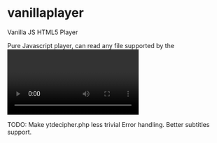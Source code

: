 # vanillaplayer
Vanilla JS HTML5 Player

Pure Javascript player, can read any file supported by the <video> element.
Can read video from youtube via urls.

TODO:
Make ytdecipher.php less trivial
Error handling.
Better subtitles support.
